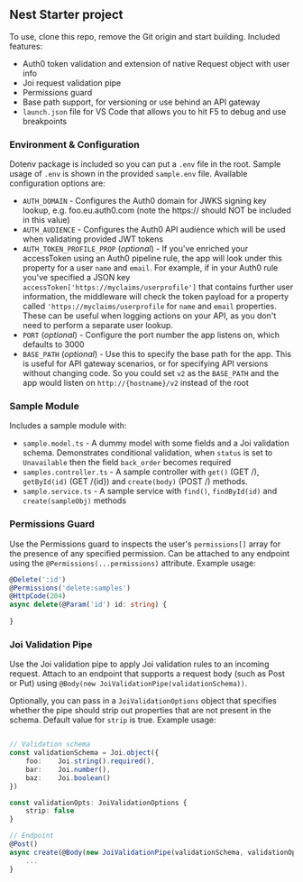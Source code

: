 ## Nest Starter project

To use, clone this repo, remove the Git origin and start building. Included features:

- Auth0 token validation and extension of native Request object with user info
- Joi request validation pipe
- Permissions guard
- Base path support, for versioning or use behind an API gateway
- `launch.json` file for VS Code that allows you to hit F5 to debug and use breakpoints

### Environment & Configuration

Dotenv package is included so you can put a `.env` file in the root. Sample usage of `.env` is shown in the provided `sample.env` file. Available configuration options are:

- `AUTH_DOMAIN` - Configures the Auth0 domain for JWKS signing key lookup, e.g. foo.eu.auth0.com (note the https:// should NOT be included in this value)
- `AUTH_AUDIENCE` - Configures the Auth0 API audience which will be used when validating provided JWT tokens
- `AUTH_TOKEN_PROFILE_PROP` (*optional*) - If you've enriched your accessToken using an Auth0 pipeline rule, the app will look under this property for a user `name` and `email`. For example, if in your Auth0 rule you've specified a JSON key `accessToken['https://myclaims/userprofile']` that contains further user information, the middleware will check the token payload for a property called `'https://myclaims/userprofile` for `name` and `email` properties. These can be useful when logging actions on your API, as you don't need to perform a separate user lookup.
- `PORT` (*optional*) - Configure the port number the app listens on, which defaults to 3000 
- `BASE_PATH` (*optional*) - Use this to specify the base path for the app. This is useful for API gateway scenarios, or for specifying API versions without changing code. So you could set `v2` as the `BASE_PATH` and the app would listen on `http://{hostname}/v2` instead of the root

### Sample Module

Includes a sample module with:

- `sample.model.ts` - A dummy model with some fields and a Joi validation schema. Demonstrates conditional validation, when `status` is set to `Unavailable` then the field `back_order` becomes required
- `samples.controller.ts` - A sample controller with `get()` (GET /), `getById(id)` (GET /{id}) and `create(body)` (POST /) methods.
- `sample.service.ts` - A sample service with `find()`, `findById(id)` and `create(sampleObj)` methods

### Permissions Guard

Use the Permissions guard to inspects the user's `permissions[]` array for the presence of any specified permission. Can be attached to any endpoint using the `@Permissions(...permissions)` attribute. Example usage:

```typescript
@Delete(':id')
@Permissions('delete:samples')
@HttpCode(204)
async delete(@Param('id') id: string) {
    
}
```

### Joi Validation Pipe

Use the Joi validation pipe to apply Joi validation rules to an incoming request. Attach to an endpoint that supports a request body (such as Post or Put) using `@Body(new JoiValidationPipe(validationSchema))`.

Optionally, you can pass in a `JoiValidationOptions` object that specifies whether the pipe should strip out properties that are not present in the schema. Default value for `strip` is true. Example usage:

```typescript

// Validation schema
const validationSchema = Joi.object({
    foo:    Joi.string().required(),
    bar:    Joi.number(),
    baz:    Joi.boolean()
})

const validationOpts: JoiValidationOptions {
    strip: false
}

// Endpoint
@Post()
async create(@Body(new JoiValidationPipe(validationSchema, validationOpts))) {
    ...
}
```
